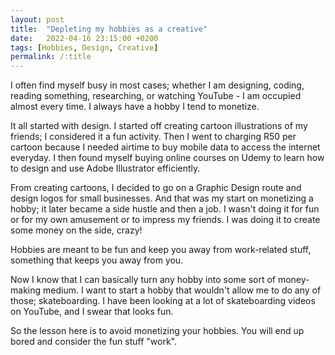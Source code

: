```yaml
---
layout: post
title:  "Depleting my hobbies as a creative"
date:   2022-04-16 23:15:00 +0200
tags: [Hobbies, Design, Creative]
permalink: /:title
---
```


I often find myself busy in most cases; whether I am designing, coding, reading something, researching, or watching YouTube - I am occupied almost every time. I always have a hobby I tend to monetize.

It all started with design. I started off creating cartoon illustrations of my friends; I considered it a fun activity. Then I went to charging R50 per cartoon because I needed airtime to buy mobile data to access the internet everyday. I then found myself buying online courses on Udemy to learn how to design and use Adobe Illustrator efficiently.

From creating cartoons, I decided to go on a Graphic Design route and design logos for small businesses. And that was my start on monetizing a hobby; it later became a side hustle and then a job. I wasn't doing it for fun or for my own amusement or to impress my friends. I was doing it to create some money on the side, crazy!

Hobbies are meant to be fun and keep you away from work-related stuff, something that keeps you away from you.

Now I know that I can basically turn any hobby into some sort of money-making medium. I want to start a hobby that wouldn't allow me to do any of those; skateboarding. I have been looking at a lot of skateboarding videos on YouTube, and I swear that looks fun.

So the lesson here is to avoid monetizing your hobbies. You will end up bored and consider the fun stuff "work".